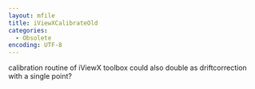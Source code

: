 ```yaml
---
layout: mfile
title: iViewXCalibrateOld
categories:
  - Obsolete
encoding: UTF-8
---
```


calibration routine of iViewX toolbox
could also double as driftcorrection with a single point?